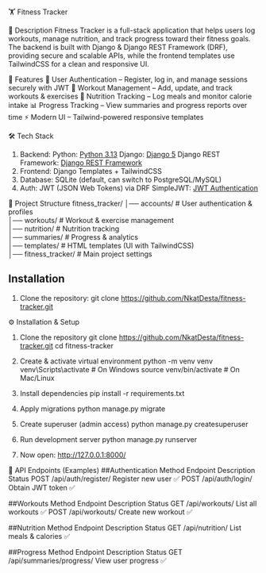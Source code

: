 🏋️ Fitness Tracker

📌 Description
Fitness Tracker is a full-stack application that helps users log workouts, manage nutrition, and track progress toward their fitness goals.
The backend is built with Django & Django REST Framework (DRF), providing secure and scalable APIs, while the frontend templates use TailwindCSS for a clean and responsive UI.


🚀 Features
🔐 User Authentication – Register, log in, and manage sessions securely with JWT
🏃 Workout Management – Add, update, and track workouts & exercises
🍎 Nutrition Tracking – Log meals and monitor calorie intake
📊 Progress Tracking – View summaries and progress reports over time
⚡ Modern UI – Tailwind-powered responsive templates


🛠️ Tech Stack
1. Backend:
   Python:  [Python 3.13](https://www.python.org/) 
   Django: [Django 5](https://www.djangoproject.com/) 
   Django REST Framework:  [Django REST Framework](https://www.django-rest-framework.org/)  
2. Frontend:
   Django Templates + TailwindCSS
3. Database:
   SQLite (default, can switch to PostgreSQL/MySQL)
4. Auth: 
   JWT (JSON Web Tokens) via DRF SimpleJWT: [JWT Authentication](https://django-rest-framework-simplejwt.readthedocs.io/en/latest/) 



📂 Project Structure
fitness_tracker/
│── accounts/         # User authentication & profiles  
│── workouts/         # Workout & exercise management  
│── nutrition/        # Nutrition tracking  
│── summaries/        # Progress & analytics  
│── templates/        # HTML templates (UI with TailwindCSS)  
│── fitness_tracker/  # Main project settings  


## Installation
1. Clone the repository:
   git clone https://github.com/NkatDesta/fitness-tracker.git


⚙️ Installation & Setup

1. Clone the repository
   git clone https://github.com/NkatDesta/fitness-tracker.git
   cd fitness-tracker

2. Create & activate virtual environment
   python -m venv venv
   venv\Scripts\activate   # On Windows
   source venv/bin/activate  # On Mac/Linux

3. Install dependencies
   pip install -r requirements.txt

4. Apply migrations
   python manage.py migrate

5. Create superuser (admin access)
   python manage.py createsuperuser


6. Run development server
   python manage.py runserver
7. Now open: http://127.0.0.1:8000/


🔗 API Endpoints (Examples)
##Authentication
Method   	Endpoint	            Description	        Status
POST	    /api/auth/register/	   Register new user  	✅
POST	      /api/auth/login/   	Obtain JWT token	   ✅

##Workouts
Method	   Endpoint      	Description         	Status
GET    	/api/workouts/ 	List all workouts  	 ✅
POST  	/api/workouts/    Create new workout	 ✅

##Nutrition
Method	  Endpoint      	Description       	   Status
GET	  /api/nutrition/  	List meals & calories	 ✅

##Progress
Method   	Endpoint	                Description         	Status
GET	  /api/summaries/progress/ 	View user progress     	✅
